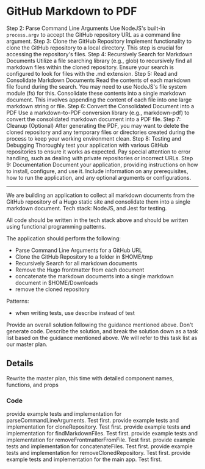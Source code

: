 # GitHub Markdown to PDF

Step 2: Parse Command Line Arguments
Use NodeJS's built-in `process.argv` to accept the GitHub repository URL as a command line argument.
Step 3: Clone the GitHub Repository
Implement functionality to clone the GitHub repository to a local directory. This step is crucial for accessing the repository's files.
Step 4: Recursively Search for Markdown Documents
Utilize a file searching library (e.g., glob) to recursively find all markdown files within the cloned repository. Ensure your search is configured to look for files with the .md extension.
Step 5: Read and Consolidate Markdown Documents
Read the contents of each markdown file found during the search. You may need to use NodeJS's file system module (fs) for this.
Consolidate these contents into a single markdown document. This involves appending the content of each file into one large markdown string or file.
Step 6: Convert the Consolidated Document into a PDF
Use a markdown-to-PDF conversion library (e.g., markdown-pdf) to convert the consolidated markdown document into a PDF file.
Step 7: Cleanup (Optional)
After generating the PDF, you may want to delete the cloned repository and any temporary files or directories created during the process to keep your working environment clean.
Step 8: Testing and Debugging
Thoroughly test your application with various GitHub repositories to ensure it works as expected. Pay special attention to error handling, such as dealing with private repositories or incorrect URLs.
Step 9: Documentation
Document your application, providing instructions on how to install, configure, and use it. Include information on any
prerequisites, how to run the application, and any optional arguments or configurations.

---

We are building an application to collect all markdown documents from the GitHub repository of a Hugo static site and
consolidate them into a single markdown document. Tech stack: NodeJS, and Jest for testing.

All code should be written in the tech stack above and should be written using functional programming patterns.

The application should perform the following:

- Parse Command Line Arguments for a GitHub URL
- Clone the GitHub Repository to a folder in $HOME/tmp
- Recursively Search for all markdown documents
- Remove the Hugo frontmatter from each document
- concatenate the markdown documents into a single markdown document in $HOME/Downloads
- remove the cloned repository

Patterns:

- when writing tests, use describe instead of test

Provide an overall solution following the guidance mentioned above. Don't generate code. Describe the solution, and
break the solution down as a task list based on the guidance mentioned above. We will refer to this task list as our
master plan.

## Details

Rewrite the master plan, this time with detailed component names, functions, and props

### Code

provide example tests and implementation for parseCommandLineArguments. Test first.
provide example tests and implementation for cloneRepository. Test first.
provide example tests and implementation for findMarkdownFiles. Test first.
provide example tests and implementation for removeFrontmatterFromFile. Test first.
provide example tests and implementation for concatenateFiles. Test first.
provide example tests and implementation for removeClonedRepository. Test first.
provide example tests and implementation for the main app. Test first.
